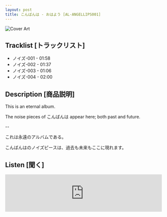 ```yaml
---
layout: post
title: こんばんは - おはよう [AL-ANGELLIPS001]
---
```


![Cover Art]({{site.baseurl}}/assets/images/おはよう-Cover.jpg)

## Tracklist [トラックリスト]

- ノイズ-001 - 01:58
- ノイズ-002 - 01:37
- ノイズ-003 - 01:06
- ノイズ-004 - 02:00

## Description [商品説明]

This is an eternal album.

The noise pieces of こんばんは appear here; both past and future.

--

これは永遠のアルバムである。

こんばんはのノイズピースは、過去も未来もここに現れます。

## Listen [聞く]

<iframe style="border: 0; width: 100%; height: 120px;" src="https://bandcamp.com/EmbeddedPlayer/album=253391525/size=large/bgcol=ffffff/linkcol=333333/tracklist=false/artwork=small/transparent=true/" seamless><a href="https://angellips.bandcamp.com/album/--4">おはよう by こんばんは</a></iframe>
